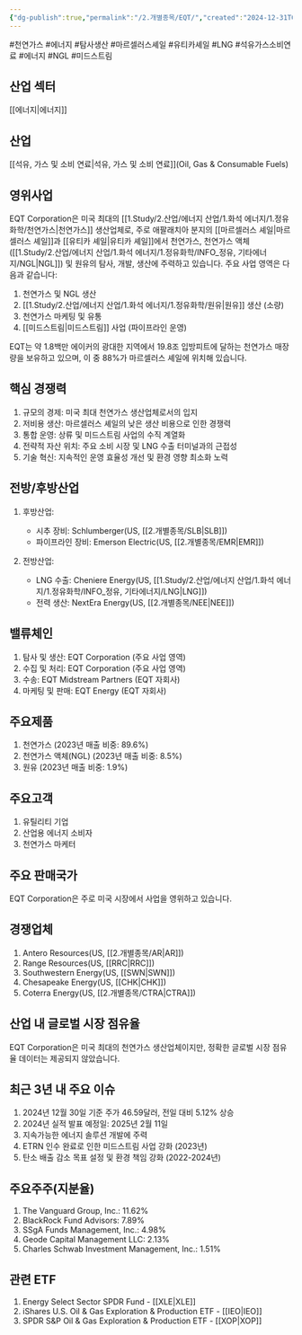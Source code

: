 ```yaml
---
{"dg-publish":true,"permalink":"/2.개별종목/EQT/","created":"2024-12-31T09:00:10.899+09:00","updated":"2025-06-03T20:05:58.947+09:00"}
---
```


#천연가스 #에너지 #탐사생산 #마르셀러스셰일 #유티카셰일 #LNG #석유가스소비연료 #에너지 #NGL #미드스트림

## 산업 섹터

[[에너지\|에너지]]

## 산업

[[석유, 가스 및 소비 연료\|석유, 가스 및 소비 연료]](Oil, Gas & Consumable Fuels)

## 영위사업

EQT Corporation은 미국 최대의 [[1.Study/2.산업/에너지 산업/1.화석 에너지/1.정유화학/천연가스\|천연가스]] 생산업체로, 주로 애팔래치아 분지의 [[마르셀러스 셰일\|마르셀러스 셰일]]과 [[유티카 셰일\|유티카 셰일]]에서 천연가스, 천연가스 액체([[1.Study/2.산업/에너지 산업/1.화석 에너지/1.정유화학/INFO_정유, 기타에너지/NGL\|NGL]]) 및 원유의 탐사, 개발, 생산에 주력하고 있습니다. 주요 사업 영역은 다음과 같습니다:

1. 천연가스 및 NGL 생산
2. [[1.Study/2.산업/에너지 산업/1.화석 에너지/1.정유화학/원유\|원유]] 생산 (소량)
3. 천연가스 마케팅 및 유통
4. [[미드스트림\|미드스트림]] 사업 (파이프라인 운영)

EQT는 약 1.8백만 에이커의 광대한 지역에서 19.8조 입방피트에 달하는 천연가스 매장량을 보유하고 있으며, 이 중 88%가 마르셀러스 셰일에 위치해 있습니다.

## 핵심 경쟁력

1. 규모의 경제: 미국 최대 천연가스 생산업체로서의 입지
2. 저비용 생산: 마르셀러스 셰일의 낮은 생산 비용으로 인한 경쟁력
3. 통합 운영: 상류 및 미드스트림 사업의 수직 계열화
4. 전략적 자산 위치: 주요 소비 시장 및 LNG 수출 터미널과의 근접성
5. 기술 혁신: 지속적인 운영 효율성 개선 및 환경 영향 최소화 노력

## 전방/후방산업

1. 후방산업:
    
    - 시추 장비: Schlumberger(US, [[2.개별종목/SLB\|SLB]])
    - 파이프라인 장비: Emerson Electric(US, [[2.개별종목/EMR\|EMR]])
    
2. 전방산업:
    
    - LNG 수출: Cheniere Energy(US, [[1.Study/2.산업/에너지 산업/1.화석 에너지/1.정유화학/INFO_정유, 기타에너지/LNG\|LNG]])
    - 전력 생산: NextEra Energy(US, [[2.개별종목/NEE\|NEE]])
    

## 밸류체인

1. 탐사 및 생산: EQT Corporation (주요 사업 영역)
2. 수집 및 처리: EQT Corporation (주요 사업 영역)
3. 수송: EQT Midstream Partners (EQT 자회사)
4. 마케팅 및 판매: EQT Energy (EQT 자회사)

## 주요제품

1. 천연가스 (2023년 매출 비중: 89.6%)
2. 천연가스 액체(NGL) (2023년 매출 비중: 8.5%)
3. 원유 (2023년 매출 비중: 1.9%)

## 주요고객

1. 유틸리티 기업
2. 산업용 에너지 소비자
3. 천연가스 마케터

## 주요 판매국가

EQT Corporation은 주로 미국 시장에서 사업을 영위하고 있습니다.

## 경쟁업체

1. Antero Resources(US, [[2.개별종목/AR\|AR]])
2. Range Resources(US, [[RRC\|RRC]])
3. Southwestern Energy(US, [[SWN\|SWN]])
4. Chesapeake Energy(US, [[CHK\|CHK]])
5. Coterra Energy(US, [[2.개별종목/CTRA\|CTRA]])

## 산업 내 글로벌 시장 점유율

EQT Corporation은 미국 최대의 천연가스 생산업체이지만, 정확한 글로벌 시장 점유율 데이터는 제공되지 않았습니다.

## 최근 3년 내 주요 이슈

1. 2024년 12월 30일 기준 주가 46.59달러, 전일 대비 5.12% 상승
2. 2024년 실적 발표 예정일: 2025년 2월 11일
3. 지속가능한 에너지 솔루션 개발에 주력
4. ETRN 인수 완료로 인한 미드스트림 사업 강화 (2023년)
5. 탄소 배출 감소 목표 설정 및 환경 책임 강화 (2022-2024년)

## 주요주주(지분율)

1. The Vanguard Group, Inc.: 11.62%
2. BlackRock Fund Advisors: 7.89%
3. SSgA Funds Management, Inc.: 4.98%
4. Geode Capital Management LLC: 2.13%
5. Charles Schwab Investment Management, Inc.: 1.51%

## 관련 ETF

1. Energy Select Sector SPDR Fund - [[XLE\|XLE]]
2. iShares U.S. Oil & Gas Exploration & Production ETF - [[IEO\|IEO]]
3. SPDR S&P Oil & Gas Exploration & Production ETF - [[XOP\|XOP]]